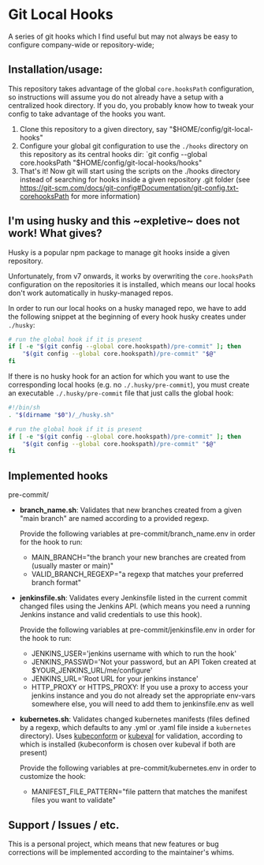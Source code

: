 # Git Local Hooks

A series of git hooks which I find useful but may not always be easy to configure company-wide or repository-wide;

## Installation/usage:

This repository takes advantage of the global `core.hooksPath` configuration, so instructions will assume you do not already have a setup with a centralized hook directory. If you do, you probably know how to tweak your config to take advantage of the hooks you want.

1. Clone this repository to a given directory, say "$HOME/config/git-local-hooks"
2. Configure your global git configuration to use the `./hooks` directory on this repository as its central hooks dir:
    `git config --global core.hooksPath "$HOME/config/git-local-hooks/hooks"
3. That's it! Now git will start using the scripts on the ./hooks directory instead of searching for hooks inside a given repository .git folder (see https://git-scm.com/docs/git-config#Documentation/git-config.txt-corehooksPath for more information)

## I'm using husky and this ~expletive~ does not work! What gives?

Husky is a popular npm package to manage git hooks inside a given repository. 

Unfortunately, from v7 onwards, it works by overwriting the `core.hooksPath` configuration on the repositories it is installed, which means our local hooks don't work automatically in husky-managed repos.

In order to run our local hooks on a husky managed repo, we have to add the following snippet at the beginning of every hook husky creates under `./husky`: 

```sh
# run the global hook if it is present
if [ -e "$(git config --global core.hookspath)/pre-commit" ]; then
    "$(git config --global core.hookspath)/pre-commit" "$@"
fi
```

If there is no husky hook for an action for which you want to use the corresponding local hooks (e.g. no `./.husky/pre-commit`), you must create an executable `./.husky/pre-commit` file that just calls the global hook:


```sh
#!/bin/sh
. "$(dirname "$0")/_/husky.sh"

# run the global hook if it is present
if [ -e "$(git config --global core.hookspath)/pre-commit" ]; then
    "$(git config --global core.hookspath)/pre-commit" "$@"
fi
```

## Implemented hooks

pre-commit/

- **branch_name.sh**: Validates that new branches created from a given "main branch" are named according to a provided regexp.

  Provide the following variables at pre-commit/branch_name.env in order for the hook to run:
    - MAIN_BRANCH="the branch your new branches are created from (usually master or main)"
    - VALID_BRANCH_REGEXP="a regexp that matches your preferred branch format"

- **jenkinsfile.sh**: Validates every Jenkinsfile listed in the current commit changed files using the Jenkins API.
  (which means you need a running Jenkins instance and valid credentials to use this hook).

  Provide the following variables at pre-commit/jenkinsfile.env in order for the hook to run:
  - JENKINS_USER='jenkins username with which to run the hook'
  - JENKINS_PASSWD='Not your password, but an API Token created at $YOUR_JENKINS_URL/me/configure'
  - JENKINS_URL='Root URL for your jenkins instance'
  - HTTP_PROXY or HTTPS_PROXY: If you use a proxy to access your jenkins instance and you do not already set the appropriate env-vars somewhere else, you will need to add them to jenkinsfile.env as well

- **kubernetes.sh**: Validates changed kubernetes manifests (files defined by a regexp, which defaults to any .yml or .yaml file inside a `kubernetes` directory). Uses [kubeconform](https://github.com/yannh/kubeconform) or [kubeval](https://www.kubeval.com/) for validation, according to which is installed (kubeconform is chosen over kubeval if both are present)

  Provide the following variables at pre-commit/kubernetes.env in order to customize the hook:
    - MANIFEST_FILE_PATTERN="file pattern that matches the manifest files you want to validate"


## Support / Issues / etc.

This is a personal project, which means that new features or bug corrections will be implemented according to the maintainer's whims.
